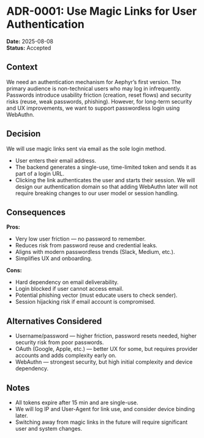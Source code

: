 # ADR-0001: Use Magic Links for User Authentication

**Date:** 2025-08-08  
**Status:** Accepted

## Context
We need an authentication mechanism for Aephyr’s first version. 
The primary audience is non-technical users who may log in infrequently. 
Passwords introduce usability friction (creation, reset flows) 
and security risks (reuse, weak passwords, phishing).
However, for long-term security and UX improvements, 
we want to support passwordless login using WebAuthn.

## Decision
We will use magic links sent via email as the sole login method.
- User enters their email address.
- The backend generates a single-use, time-limited token and sends it as part of a login URL.
- Clicking the link authenticates the user and starts their session.
We will design our authentication domain so that adding WebAuthn later will not require
breaking changes to our user model or session handling.

## Consequences
**Pros:**
- Very low user friction — no password to remember.
- Reduces risk from password reuse and credential leaks.
- Aligns with modern passwordless trends (Slack, Medium, etc.).
- Simplifies UX and onboarding.

**Cons:**
- Hard dependency on email deliverability.
- Login blocked if user cannot access email.
- Potential phishing vector (must educate users to check sender).
- Session hijacking risk if email account is compromised.

## Alternatives Considered
- Username/password — higher friction, password resets needed, higher security risk from poor passwords.
- OAuth (Google, Apple, etc.) — better UX for some, but requires provider accounts and adds complexity early on.
- WebAuthn — strongest security, but high initial complexity and device dependency.

## Notes
- All tokens expire after 15 min and are single-use.
- We will log IP and User-Agent for link use, and consider device binding later.
- Switching away from magic links in the future will require significant user and system changes.

